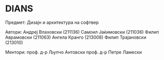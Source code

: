 # DIANS
Предмет: Дизајн и архитектура на софтвер

Автори:
Андреј Влаховски (211136)
Самоил Јаќимовски (211036)
Филип Аврамовски (211063)
Ангела Кранго (213008)
Филип Трајановски (213010)

Ментори:
проф. д-р Љупчо Антовски
проф. д-р Петре Ламески
